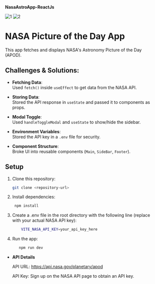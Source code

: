 **NasaAstroApp-ReactJs**


![1](https://github.com/user-attachments/assets/0b064614-4a7c-4560-8440-b10b525af2b1)
![2](https://github.com/user-attachments/assets/4795ff9f-9c28-43fb-a9dd-50bee8cf99f1)

# NASA Picture of the Day App

This app fetches and displays NASA's Astronomy Picture of the Day (APOD).

## Challenges & Solutions:

- **Fetching Data**:  
  Used `fetch()` inside `useEffect` to get data from the NASA API.

- **Storing Data**:  
  Stored the API response in `useState` and passed it to components as props.

- **Modal Toggle**:  
  Used `handleToggleModal` and `useState` to show/hide the sidebar.

- **Environment Variables**:  
  Stored the API key in a `.env` file for security.

- **Component Structure**:  
  Broke UI into reusable components (`Main`, `SideBar`, `Footer`).

## Setup

1. Clone this repository:

   ```bash
   git clone <repository-url>
2. Install dependencies:

   ```bash
    npm install
3. Create a .env file in the root directory with the following line (replace with your actual NASA API key):

   ```bash
       VITE_NASA_API_KEY=your_api_key_here
4. Run the app:

   ```bash
      npm run dev
- **API Details**

    API URL: https://api.nasa.gov/planetary/apod

    API Key: Sign up on the NASA API page to obtain an API key.
